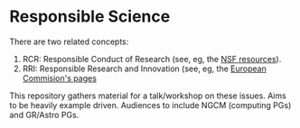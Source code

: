 # Responsible Science

There are two related concepts:

1. RCR: Responsible Conduct of Research (see, eg, the [NSF resources](https://www.nsf.gov/bfa/dias/policy/rcr.jsp)).
2. RRI: Responsible Research and Innovation (see, eg, the [European Commision's pages](https://ec.europa.eu/programmes/horizon2020/en/h2020-section/responsible-research-innovation)

This repository gathers material for a talk/workshop on these issues. Aims to be heavily example driven. Audiences to include NGCM (computing PGs) and GR/Astro PGs.
